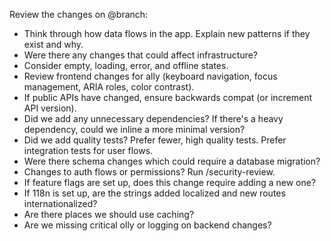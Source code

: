 Review the changes on @branch:

- Think through how data flows in the app. Explain new patterns if they exist and why.
- Were there any changes that could affect infrastructure?
- Consider empty, loading, error, and offline states.
- Review frontend changes for ally (keyboard navigation, focus management, ARIA roles, color contrast).
- If public APIs have changed, ensure backwards compat (or increment API version).
- Did we add any unnecessary dependencies? If there's a heavy dependency, could we inline a more minimal version?
- Did we add quality tests? Prefer fewer, high quality tests. Prefer integration tests for user flows.
- Were there schema changes which could require a database migration?
- Changes to auth flows or permissions? Run /security-review.
- If feature flags are set up, does this change require adding a new one?
- If 118n is set up, are the strings added localized and new routes internationalized?
- Are there places we should use caching?
- Are we missing critical olly or logging on backend changes?